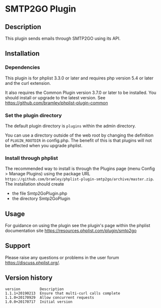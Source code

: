 # SMTP2GO Plugin #

## Description ##

This plugin sends emails through SMTP2GO using its API.

## Installation ##

### Dependencies ###

This plugin is for phplist 3.3.0 or later and requires php version 5.4 or later and the curl extension.

It also requires the Common Plugin version 3.7.0 or later to be installed.
You should install or upgrade to the latest version. See https://github.com/bramley/phplist-plugin-common

### Set the plugin directory ###
The default plugin directory is `plugins` within the admin directory.

You can use a directory outside of the web root by changing the definition of `PLUGIN_ROOTDIR` in config.php.
The benefit of this is that plugins will not be affected when you upgrade phplist.

### Install through phplist ###
The recommended way to install is through the Plugins page (menu Config > Manage Plugins) using the package
URL `https://github.com/bramley/phplist-plugin-smtp2go/archive/master.zip`.
The installation should create

* the file Smtp2GoPlugin.php
* the directory Smtp2GoPlugin

## Usage ##

For guidance on using the plugin see the plugin's page within the phplist documentation site <https://resources.phplist.com/plugin/smtp2go>

## Support ##

Please raise any questions or problems in the user forum <https://discuss.phplist.org/>.

## Version history ##

    version         Description
    1.1.1+20190213  Ensure that multi-curl calls complete
    1.1.0+20170929  Allow concurrent requests
    1.0.0+20170717  Initial version
